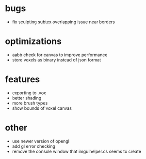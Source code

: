 # bugs
- fix sculpting subtex overlapping issue near borders

# optimizations
- aabb check for canvas to improve performance
- store voxels as binary instead of json format

# features
- exporting to .vox
- better shading
- more brush types
- show bounds of voxel canvas

# other
- use newer version of opengl
- add gl error checking
- remove the console window that imguihelper.cs seems to create